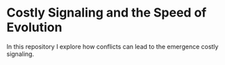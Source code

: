 # Costly Signaling and the Speed of Evolution
In this repository I explore how conflicts can lead to the emergence costly signaling.
